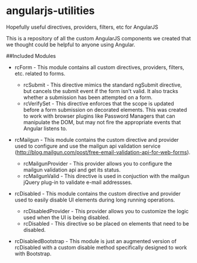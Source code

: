 angularjs-utilities
===================

Hopefully useful directives, providers, filters, etc for AngularJS

This is a repository of all the custom AngularJS components we created that we thought could be helpful to anyone using Angular.

##Included Modules
+ rcForm - This module contains all custom directives, providers, filters, etc. related to forms.
  + rcSubmit - This directive mimics the standard ngSubmit directive, but cancels the submit event if the form isn't valid. It also tracks whether a submission has been attempted on a form.
  + rcVerifySet - This directive enforces that the scope is updated before a form submission on decorated elements. This was created to work with browser plugins like Password Managers that can manipulate the DOM, but may not fire the appropriate events that Angular listens to.

+ rcMailgun - This module contains the custom directive and provider used to configure and use the mailgun api validation service (http://blog.mailgun.com/post/free-email-validation-api-for-web-forms).
  + rcMailgunProvider - This provider allows you to configure the mailgun validation api and get its status.
  + rcMailgunValid - This directive is used in conjuction with the mailgun jQuery plug-in to validate e-mail addressses.

+ rcDisabled - This module contains the custom directive and provider used to easily disable UI elements during long running operations.
  + rcDisabledProvider - This provider allows you to customize the logic used when the UI is being disabled.
  + rcDisabled - This directive so be placed on elements that need to be disabled.

+ rcDisabledBootstrap - This module is just an augmented version of rcDisabled with a custom disable method specifically designed to work with Bootstrap.

